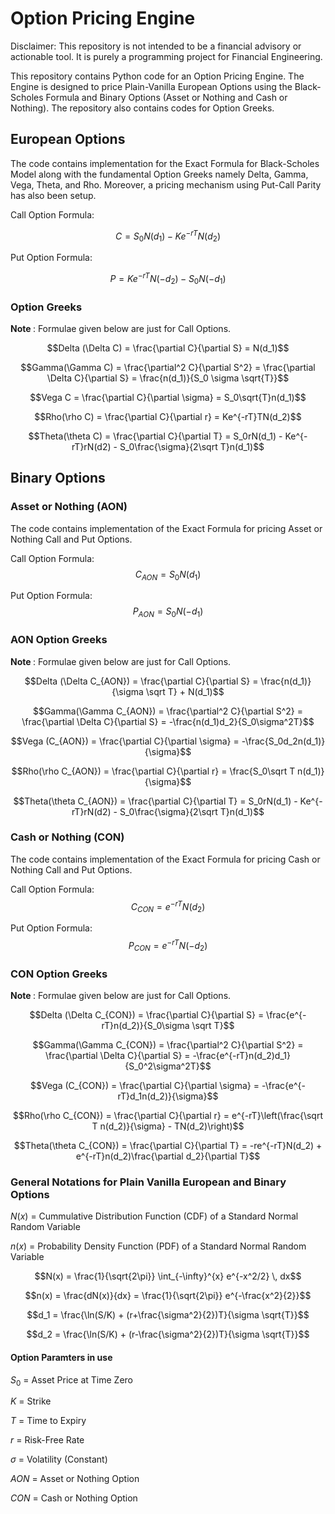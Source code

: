 # Option Pricing Engine
Disclaimer: This repository is not intended to be a financial advisory or actionable tool. It is purely a programming project for Financial Engineering.

This repository contains Python code for an Option Pricing Engine. The Engine is designed to price Plain-Vanilla European Options using the Black-Scholes Formula and Binary Options (Asset or Nothing and Cash or Nothing). The repository also contains codes for Option Greeks.

## European Options
The code contains implementation for the Exact Formula for Black-Scholes Model along with the fundamental Option Greeks namely Delta, Gamma, Vega, Theta, and Rho. Moreover, a pricing mechanism using Put-Call Parity has also been setup.

Call Option Formula:

$$C = S_0N(d_1) - Ke^{-rT}N(d_2)$$

Put Option Formula:

$$P = Ke^{-rT}N(-d_2) - S_0N(-d_1)$$

### Option Greeks
<b> Note </b>: Formulae given below are just for Call Options.

$$Delta (\Delta C) = \frac{\partial C}{\partial S} = N(d_1)$$

$$Gamma(\Gamma C) = \frac{\partial^2 C}{\partial S^2} = \frac{\partial \Delta C}{\partial S} = \frac{n(d_1)}{S_0 \sigma \sqrt{T}}$$

$$Vega C = \frac{\partial C}{\partial \sigma} = S_0\sqrt{T}n(d_1)$$

$$Rho(\rho C) = \frac{\partial C}{\partial r} = Ke^{-rT}TN(d_2)$$

$$Theta(\theta C) = \frac{\partial C}{\partial T} = S_0rN(d_1) - Ke^{-rT}rN(d2) - S_0\frac{\sigma}{2\sqrt T}n(d_1)$$


## Binary Options
### Asset or Nothing (AON)
The code contains implementation of the Exact Formula for pricing Asset or Nothing Call and Put Options.

Call Option Formula:
$$C_{AON} = S_0N(d_1)$$

Put Option Formula:
$$P_{AON} = S_0N(-d_1)$$


### AON Option Greeks
<b> Note </b>: Formulae given below are just for Call Options.

$$Delta (\Delta C_{AON}) = \frac{\partial C}{\partial S} = \frac{n(d_1)}{\sigma \sqrt T} + N(d_1)$$

$$Gamma(\Gamma C_{AON}) = \frac{\partial^2 C}{\partial S^2} = \frac{\partial \Delta C}{\partial S} = -\frac{n(d_1)d_2}{S_0\sigma^2T}$$

$$Vega (C_{AON}) = \frac{\partial C}{\partial \sigma} = -\frac{S_0d_2n(d_1)}{\sigma}$$

$$Rho(\rho C_{AON}) = \frac{\partial C}{\partial r} = \frac{S_0\sqrt T n(d_1)}{\sigma}$$

$$Theta(\theta C_{AON}) = \frac{\partial C}{\partial T} = S_0rN(d_1) - Ke^{-rT}rN(d2) - S_0\frac{\sigma}{2\sqrt T}n(d_1)$$


### Cash or Nothing (CON)
The code contains implementation of the Exact Formula for pricing Cash or Nothing Call and Put Options.

Call Option Formula:
$$C_{CON} = e^{-rT}N(d_2)$$

Put Option Formula:
$$P_{CON} = e^{-rT}N(-d_2)$$


### CON Option Greeks
<b> Note </b>: Formulae given below are just for Call Options.

$$Delta (\Delta C_{CON}) = \frac{\partial C}{\partial S} = \frac{e^{-rT}n(d_2)}{S_0\sigma \sqrt T}$$

$$Gamma(\Gamma C_{CON}) = \frac{\partial^2 C}{\partial S^2} = \frac{\partial \Delta C}{\partial S} = -\frac{e^{-rT}n(d_2)d_1}{S_0^2\sigma^2T}$$

$$Vega (C_{CON}) = \frac{\partial C}{\partial \sigma} = -\frac{e^{-rT}d_1n(d_2)}{\sigma}$$

$$Rho(\rho C_{CON}) = \frac{\partial C}{\partial r} = e^{-rT}\left(\frac{\sqrt T n(d_2)}{\sigma} - TN(d_2)\right)$$

$$Theta(\theta C_{CON}) = \frac{\partial C}{\partial T} = -re^{-rT}N(d_2) + e^{-rT}n(d_2)\frac{\partial d_2}{\partial T}$$


### General Notations for Plain Vanilla European and Binary Options

$N(x)$ = Cummulative Distribution Function (CDF) of a Standard Normal Random Variable

$n(x)$ = Probability Density Function (PDF) of a Standard Normal Random Variable

$$N(x) = \frac{1}{\sqrt{2\pi}} \int_{-\infty}^{x} e^{-x^2/2} \, dx$$

$$n(x) = \frac{dN(x)}{dx} = \frac{1}{\sqrt{2\pi}} e^{-\frac{x^2}{2}}$$

$$d_1 = \frac{\ln(S/K) + (r+\frac{\sigma^2}{2})T}{\sigma \sqrt{T}}$$

$$d_2 = \frac{\ln(S/K) + (r-\frac{\sigma^2}{2})T}{\sigma \sqrt{T}}$$

#### Option Paramters in use
$S_0$ = Asset Price at Time Zero

$K$ = Strike

$T$ = Time to Expiry

$r$ = Risk-Free Rate

$\sigma$ = Volatility (Constant)

$AON$ = Asset or Nothing Option

$CON$ = Cash or Nothing Option